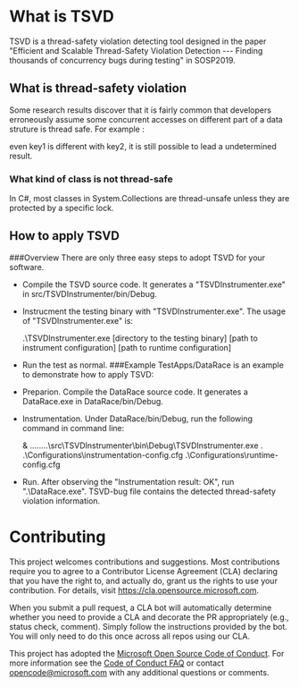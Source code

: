 # What is TSVD
TSVD is a thread-safety violation detecting tool designed in the paper "Efficient and Scalable Thread-Safety Violation Detection --- Finding thousands of concurrency bugs during testing" in SOSP2019.

## What is thread-safety violation
Some research results discover that it is fairly common that developers erroneously assume some concurrent accesses on different part of a data struture is thread safe. For example :

even key1 is different with key2, it is still possible to lead a undetermined result.

### What kind of class is not thread-safe
In C#, most classes in System.Collections are thread-unsafe unless they are protected by a specific lock.

## How to apply TSVD

###Overview
There are only three easy steps to adopt TSVD for your software.
+ Compile the TSVD source code. It generates a "TSVDInstrumenter.exe" in src/TSVDInstrumenter/bin/Debug.
+ Instrucment the testing binary with "TSVDInstrumenter.exe". The usage of "TSVDInstrumenter.exe" is:

    .\TSVDInstrumenter.exe [directory to the testing binary] [path to instrument configuration] [path to runtime configuration]

+ Run the test as normal.
###Example
TestApps/DataRace is an example to demonstrate how to apply TSVD:
+ Preparion. Compile the DataRace source code. It generates a DataRace.exe in DataRace/bin/Debug. 
+ Instrumentation. Under DataRace/bin/Debug, run the following command in command line:

	& ..\..\..\..\src\TSVDInstrumenter\bin\Debug\TSVDInstrumenter.exe . .\Configurations\instrumentation-config.cfg .\Configurations\runtime-config.cfg

+ Run. After observing the "Instrumentation result: OK", run ".\DataRace.exe". TSVD-bug file contains the detected thread-safety violation information.
    


# Contributing

This project welcomes contributions and suggestions.  Most contributions require you to agree to a
Contributor License Agreement (CLA) declaring that you have the right to, and actually do, grant us
the rights to use your contribution. For details, visit https://cla.opensource.microsoft.com.

When you submit a pull request, a CLA bot will automatically determine whether you need to provide
a CLA and decorate the PR appropriately (e.g., status check, comment). Simply follow the instructions
provided by the bot. You will only need to do this once across all repos using our CLA.

This project has adopted the [Microsoft Open Source Code of Conduct](https://opensource.microsoft.com/codeofconduct/).
For more information see the [Code of Conduct FAQ](https://opensource.microsoft.com/codeofconduct/faq/) or
contact [opencode@microsoft.com](mailto:opencode@microsoft.com) with any additional questions or comments.

